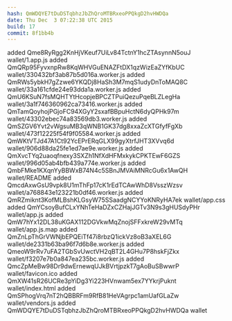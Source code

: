 ```yaml
---
hash: QmWDQYE7tDuDSTqbhzJbZhQroMTBRxeoPPQkgD2hvHWDQa
date: Thu Dec  3 07:22:38 UTC 2015
build: 17
commit: 8f1bb4b
---
```


added Qme8RyRgg2KnHjVKeuf7UiLv84TctnY1hcZTAsynnN5ouJ wallet/1.app.js
added QmQRp95FyvxnpRw8KqWHVGuENAZFtDX1qzWizEaZYfKbUC wallet/330432bf3ab87b5d016a.worker.js
added QmRWs5ybkH7gZzwe6YKQDj8HaSh3M7mqS1udyDnToMAQ8C wallet/33a161cfde24e93dda1a.worker.js
added QmU6KSuN7fsMQHTYtHcopjeBPCZTPuiQezuPqeBLZLegHa wallet/3a1f746360962ca73416.worker.js
added QmTamQoyhojPGjoFC94XGyY2sxafBBpuHctN6dyQPHk97m wallet/43302ebec74a83569db3.worker.js
added QmSZGV6Yvt2vWgsuMB3qWNB1GK37dg8xxaZcXTGfyfFgXb wallet/473f12225f54f9f05584.worker.js
added QmWKtVTJd47A1Ct92YcEPrERqGLX99gyXtrfJHT3XVvq6d wallet/906d88da25fe1ed7ae9e.worker.js
added QmXvcTYq2uaoqfnexy3SXZh1NfXdHFMxkykCPKTEwF6GZS wallet/996d05ab4bfb439a774e.worker.js
added QmbFMke1KXqnYyBBWxB74N4c5SBnJMVAiMNRcGu6x1AwQH wallet/README
added QmcdAxwGsU9vpk8U1mThFp17cK1rEdTCAwWhD8VsszWzsv wallet/a768843e123221b0df46.worker.js
added QmRZmiknt3KofMLBshKLGsyW75SSaadgNCYYoKNRyHA7ek wallet/app.css
added QmYCsoyBufCLxYNhTeHaDZxCZHajJGTv3N9s3gHUSdyPHr wallet/app.js
added QmW7hYx12DL38uKGAX112DGVkwMqZnojSFFxkreW29vMTq wallet/app.js.map
added QmZnLpThGrVWNjbEPQEiTf47i8rbzQ1ickVz8oB3aXEL6G wallet/de2331b63ba96f7d6b8e.worker.js
added QmeoW9rRv7uFA2TGbSvUwctVH2qBT2L4GHu7P8hskFjZkx wallet/f3207e7b0a847ea235bc.worker.js
added QmcZpMeBw98Dr9dwErnewqUJkBVrtjpzkT7gAoBuSBwwrP wallet/favicon.ico
added QmXW41sR26UCRe3pYiDg3Yi223HVnwam5ex7YYkrjPuknt wallet/index.html
added QmSPhogVrq7nT2hQBBRFm9RfB81HeVAgrpc1amUafGLaZw wallet/vendors.js
added QmWDQYE7tDuDSTqbhzJbZhQroMTBRxeoPPQkgD2hvHWDQa wallet
